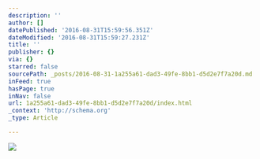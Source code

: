 ```yaml
---
description: ''
author: []
datePublished: '2016-08-31T15:59:56.351Z'
dateModified: '2016-08-31T15:59:27.231Z'
title: ''
publisher: {}
via: {}
starred: false
sourcePath: _posts/2016-08-31-1a255a61-dad3-49fe-8bb1-d5d2e7f7a20d.md
inFeed: true
hasPage: true
inNav: false
url: 1a255a61-dad3-49fe-8bb1-d5d2e7f7a20d/index.html
_context: 'http://schema.org'
_type: Article

---
```

![](https://the-grid-user-content.s3-us-west-2.amazonaws.com/aa77a2b3-f89e-47a9-93f3-24ca419c1f9f.png)